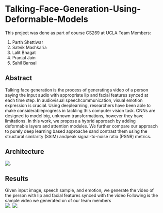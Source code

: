 # Talking-Face-Generation-Using-Deformable-Models
This project was done as part of course CS269 at UCLA
Team Members:
1) Parth Shettiwar
2) Satvik Mashkaria
3) Lalit Bhagat
4) Pranjal Jain
5) Sahil Bansal

## Abstract
Talking face generation is the process of generatinga video of a person saying the input audio with appropriate lip and 
facial features synced at each time step. In audiovisual speechcommunication, visual emotion expression is crucial. 
Using deeplearning, researchers have been able to make considerableprogress in tackling this computer vision task. 
CNNs are designed to model big, unknown transformations, however they have limitations. In this work, we propose a hybrid approach by 
adding deformable layers and attention modules. We further compare our approach to purely deep learning based approache sand contrast them 
using the structural similarity (SSIM) andpeak signal-to-noise ratio (PSNR) metrics. 

## Architecture
![.](https://github.com/parth-shettiwar/Talking-Face-Generation-Using-Deformable-Models/blob/main/Diagram/diagram.png)

## Results
Given input image, speech sample, and emotion, we generate the video of the person with lip and facial features synced with the video
Following is the sample video we generated on of our team members  
![.](https://github.com/parth-shettiwar/Talking-Face-Generation-Using-Deformable-Models/blob/main/Diagram/1.gif)
![.](https://github.com/parth-shettiwar/Talking-Face-Generation-Using-Deformable-Models/blob/main/Diagram/2.gif)
